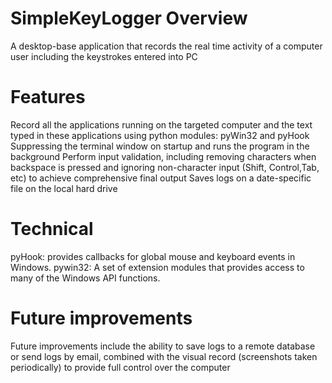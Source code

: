 # SimpleKeyLogger Overview
A desktop-base application that records the real time activity of a computer user including the keystrokes entered into PC
# Features
Record all the applications running on the targeted computer and the text typed in these applications using python modules: pyWin32 and pyHook
Suppressing the terminal window on startup and runs the program in the background 
Perform input validation, including removing characters when backspace is pressed and ignoring non-character input (Shift, Control,Tab, etc) to achieve comprehensive final output
Saves logs on a date-specific file on the local hard drive
# Technical
pyHook: provides callbacks for global mouse and keyboard events in Windows.
pywin32: A set of extension modules that provides access to many of the Windows API functions. 
# Future improvements
Future improvements include the ability to save logs to a remote database or send logs by email, combined with the visual record (screenshots taken periodically) to provide full control over the computer
